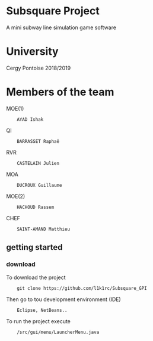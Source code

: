 # Subsquare Project
A mini subway line simulation game software

# University
Cergy Pontoise 2018/2019

# Members of the team
MOE(1)
```
	AYAD Ishak
```
QI
```
	BARRASSET Raphaë
```
RVR
```
	CASTELAIN Julien
```
MOA
```
	DUCROUX Guillaume
```
MOE(2)
```
	HACHOUD Rassem
```
CHEF
```
	SAINT-AMAND Matthieu
```
## getting started
### download
To download the project
```
	git clone https://github.com/l1k1rc/Subsquare_GPI
```
Then go to tou development environment (IDE)
```
	Eclipse, NetBeans..
```
To run the project execute
```
	/src/gui/menu/LauncherMenu.java
```
